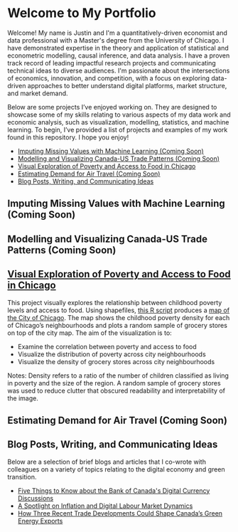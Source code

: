 # Welcome to My Portfolio
Welcome! My name is Justin and I'm a quantitatively-driven economist and data professional with a Master's degree from the University of Chicago. I have demonstrated expertise in the theory and application of statistical and econometric modelling, causal inference, and data analysis. I have a proven track record of leading impactful research projects and communicating technical ideas to diverse audiences. I'm passionate about the intersections of economics, innovation, and competition, with a focus on exploring data-driven approaches to better understand digital platforms, market structure, and market demand.

Below are some projects I’ve enjoyed working on. They are designed to showcase some of my skills relating to various aspects of my data work and economic analysis, such as visualization, modelling, statistics, and machine learning. To begin, I’ve provided a list of projects and examples of my work found in this repository. I hope you enjoy!

- [Imputing Missing Values with Machine Learning (Coming Soon)](#imputing-missing-values-with-machine-learning-coming-soon)
- [Modelling and Visualizing Canada-US Trade Patterns (Coming Soon)](#modelling-and-visualizing-canada-us-trade-patterns-coming-soon)
- [Visual Exploration of Poverty and Access to Food in Chicago](#visual-exploration-of-poverty-and-access-to-food-in-chicago)
- [Estimating Demand for Air Travel (Coming Soon)](#estimating-demand-for-air-travel-coming-soon)
- [Blog Posts, Writing, and Communicating Ideas](#blog-posts-writing-and-communicating-ideas)

## Imputing Missing Values with Machine Learning (Coming Soon)

## Modelling and Visualizing Canada-US Trade Patterns (Coming Soon)

## [Visual Exploration of Poverty and Access to Food in Chicago](https://github.com/rjratcl/portfolio/tree/main/chicago-grocery-access)
This project visually explores the relationship between childhood poverty levels and access to food. Using shapefiles, [this R script](https://github.com/rjratcl/portfolio/blob/main/chicago-grocery-access/groceries_poverty.R) produces a [map of the City of Chicago](https://github.com/rjratcl/portfolio/blob/main/chicago-grocery-access/poverty_and_food.png). The map shows the childhood poverty density for each of Chicago’s neighbourhoods and plots a random sample of grocery stores on top of the city map. The aim of the visualization is to:
- Examine the correlation between poverty and access to food
- Visualize the distribution of poverty across city neighbourhoods
- Visualize the density of grocery stores across city neighbourhoods

Notes: Density refers to a ratio of the number of children classified as living in poverty and the size of the region. A random sample of grocery stores was used to reduce clutter that obscured readability and interpretability of the image.

## Estimating Demand for Air Travel (Coming Soon)

## Blog Posts, Writing, and Communicating Ideas
Below are a selection of brief blogs and articles that I co-wrote with colleagues on a variety of topics relating to the digital economy and green transition.
- [Five Things to Know about the Bank of Canada's Digital Currency Discussions](https://ictc-ctic.ca/articles/five-things-to-know-about-bank-of-canadas-digital-currency-discussions)
- [A Spotlight on Inflation and Digital Labour Market Dynamics](https://ictc-ctic.ca/news-events/digital-pulse-360)
- [How Three Recent Trade Developments Could Shape Canada’s Green Energy Exports](https://ictc-ctic.ca/articles/how-three-recent-trade-developments-could-shape-canadas-green-energy-exports)